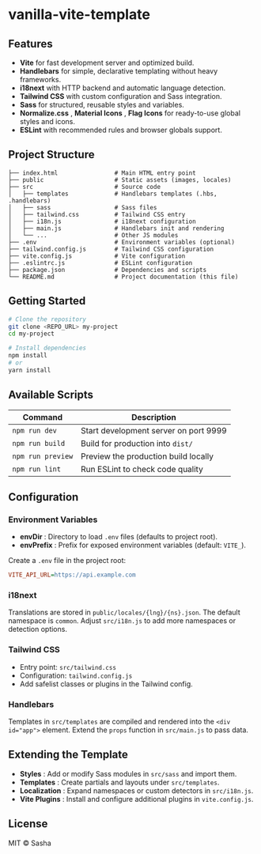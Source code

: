 # vanilla-vite-template

## Features

- **Vite** for fast development server and optimized build.
- **Handlebars** for simple, declarative templating without heavy frameworks.
- **i18next** with HTTP backend and automatic language detection.
- **Tailwind CSS** with custom configuration and Sass integration.
- **Sass** for structured, reusable styles and variables.
- **Normalize.css** , **Material Icons** , **Flag Icons** for ready-to-use global styles and icons.
- **ESLint** with recommended rules and browser globals support.

## Project Structure

```
├── index.html                # Main HTML entry point
├── public                    # Static assets (images, locales)
├── src                       # Source code
│   ├── templates             # Handlebars templates (.hbs, .handlebars)
│   ├── sass                  # Sass files
│   ├── tailwind.css          # Tailwind CSS entry
│   ├── i18n.js               # i18next configuration
│   ├── main.js               # Handlebars init and rendering
│   └── ...                   # Other JS modules
├── .env                      # Environment variables (optional)
├── tailwind.config.js        # Tailwind CSS configuration
├── vite.config.js            # Vite configuration
├── .eslintrc.js              # ESLint configuration
├── package.json              # Dependencies and scripts
└── README.md                 # Project documentation (this file)
```

## Getting Started

```bash
# Clone the repository
git clone <REPO_URL> my-project
cd my-project

# Install dependencies
npm install
# or
yarn install
```

## Available Scripts

| Command           | Description                           |
| ----------------- | ------------------------------------- |
| `npm run dev`     | Start development server on port 9999 |
| `npm run build`   | Build for production into `dist/`     |
| `npm run preview` | Preview the production build locally  |
| `npm run lint`    | Run ESLint to check code quality      |

## Configuration

### Environment Variables

- **envDir** : Directory to load `.env` files (defaults to project root).
- **envPrefix** : Prefix for exposed environment variables (default: `VITE_`).

Create a `.env` file in the project root:

```ini
VITE_API_URL=https://api.example.com
```

### i18next

Translations are stored in `public/locales/{lng}/{ns}.json`. The default namespace is `common`. Adjust `src/i18n.js` to add more namespaces or detection options.

### Tailwind CSS

- Entry point: `src/tailwind.css`
- Configuration: `tailwind.config.js`
- Add safelist classes or plugins in the Tailwind config.

### Handlebars

Templates in `src/templates` are compiled and rendered into the `<div id="app">` element. Extend the `props` function in `src/main.js` to pass data.

## Extending the Template

- **Styles** : Add or modify Sass modules in `src/sass` and import them.
- **Templates** : Create partials and layouts under `src/templates`.
- **Localization** : Expand namespaces or custom detectors in `src/i18n.js`.
- **Vite Plugins** : Install and configure additional plugins in `vite.config.js`.

## License

MIT © Sasha
